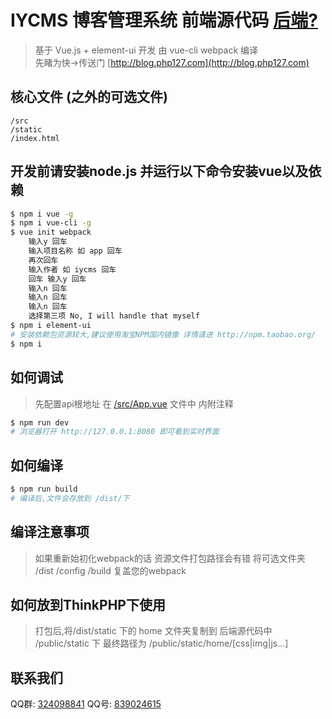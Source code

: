 # IYCMS 博客管理系统 前端源代码 [后端?](https://github.com/aa24615/iycms)
> 基于 Vue.js + element-ui 开发 由 vue-cli webpack 编译   
> 先睹为快->传送门 [http://blog.php127.com](http://blog.php127.com)
## 核心文件 (之外的可选文件)
```
/src
/static
/index.html

```

## 开发前请安装node.js 并运行以下命令安装vue以及依赖


``` bash
$ npm i vue -g
$ npm i vue-cli -g
$ vue init webpack
    输入y 回车
    输入项目名称 如 app 回车
    再次回车
    输入作者 如 iycms 回车
    回车 输入y 回车
    输入n 回车
    输入n 回车
    输入n 回车
    选择第三项 No, I will handle that myself
$ npm i element-ui
# 安装依赖包资源较大,建议使用淘宝NPM国内镜像 详情请进 http://npm.taobao.org/
$ npm i
```
## 如何调试

> 先配置api根地址
> 在 [/src/App.vue](src/App.vue) 文件中 内附注释

``` bash
$ npm run dev
# 浏览器打开 http://127.0.0.1:8080 即可看到实时界面
```
## 如何编译

``` bash
$ npm run build
# 编译后,文件会存放到 /dist/下
```
## 编译注意事项
> 如果重新始初化webpack的话 资源文件打包路径会有错
> 将可选文件夹 /dist /config /build 复盖您的webpack


## 如何放到ThinkPHP下使用

> 打包后,将/dist/static 下的 home 文件夹复制到
> 后端源代码中 /public/static 下
> 最终路径为 /public/static/home/[css|img|js...]


## 联系我们

QQ群: [324098841](http://shang.qq.com/wpa/qunwpa?idkey=6f5462146888da75feaaa1fe1ab3addfcea63f6454548238033c6a91fa610e4e)
QQ号: [839024615](http://wpa.qq.com/msgrd?v=3&uin=839024615&site=qq&menu=yes)
